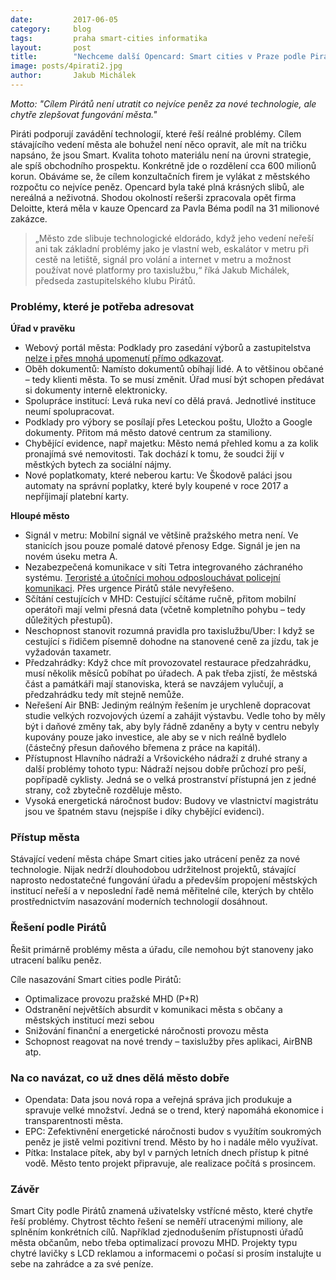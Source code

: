 ```yaml
---
date:         2017-06-05
category:     blog
tags:         praha smart-cities informatika
layout:       post
title:        "Nechceme další Opencard: Smart cities v Praze podle Pirátů"
image: posts/4pirati2.jpg
author:       Jakub Michálek
---
```


*Motto: "Cílem Pirátů není utratit co nejvíce peněz za nové technologie, ale chytře zlepšovat fungování města."*

Piráti podporují zavádění technologií, které řeší reálné problémy. Cílem stávajícího vedení města ale bohužel není něco opravit, ale mít na tričku napsáno, že jsou Smart. Kvalita tohoto materiálu není na úrovni strategie, ale spíš obchodního prospektu. Konkrétně jde o rozdělení cca 600 milionů korun. Obáváme se, že cílem konzultačních firem je vylákat z městského rozpočtu co nejvíce peněz. Opencard byla také plná krásných slibů, ale nereálná a neživotná. Shodou okolností rešerši zpracovala opět firma Deloitte, která měla v kauze Opencard za Pavla Béma podíl na 31 milionové zakázce.

> „Město zde slibuje technologické eldorádo, když jeho vedení neřeší ani tak základní problémy jako je vlastní web, eskalátor v metru při cestě na letiště, signál pro volání a internet v metru a možnost používat nové platformy pro taxislužbu,“ říká Jakub Michálek, předseda zastupitelského klubu Pirátů.


### Problémy, které je potřeba adresovat

**Úřad v pravěku**

 - Webový portál města: Podklady pro zasedání výborů a zastupitelstva [nelze i přes mnohá upomenutí přímo odkazovat](https://youtu.be/gRCy4GvzN0U).
 - Oběh dokumentů: Namísto dokumentů obíhají lidé. A to většinou občané – tedy klienti města. To se musí změnit. Úřad musí být schopen předávat si dokumenty interně elektronicky.
 - Spolupráce institucí: Levá ruka neví co dělá pravá. Jednotlivé instituce neumí spolupracovat.
 - Podklady pro výbory se posílají přes Leteckou poštu, Uložto a Google dokumenty. Přitom má město datové centrum za stamiliony.
 - Chybějící evidence, např majetku: Město nemá přehled komu a za kolik pronajímá své nemovitosti. Tak dochází k tomu, že soudci žijí v městkých bytech za sociální nájmy.
 - Nové poplatkomaty, které neberou kartu: Ve Škodově paláci jsou automaty na správní poplatky, které byly koupené v roce 2017 a nepříjimají platební karty.

**Hloupé město**
 - Signál v metru: Mobilní signál ve většině pražského metra není. Ve stanicích jsou pouze pomalé datové přenosy Edge. Signál je jen na novém úseku metra A.
 - Nezabezpečená komunikace v síti Tetra integrovaného záchraného systému. [Teroristé a útočníci mohou odposlouchávat policejní komunikaci](https://youtu.be/JRdjRJjWEx0). Přes urgence Pirátů stále nevyřešeno.
 - Sčítání cestujících v MHD: Cestující sčítáme ručně, přitom mobilní operátoři mají velmi přesná data (včetně kompletního pohybu – tedy důležitých přestupů).
 - Neschopnost stanovit rozumná pravidla pro taxislužbu/Uber: I když se cestující s řidičem písemně dohodne na stanovené ceně za jízdu, tak je vyžadován taxametr.
 - Předzahrádky: Když chce mít provozovatel restaurace předzahrádku, musí několik měsíců pobíhat po úřadech. A pak třeba zjistí, že městská část a památkáři mají stanoviska, která se navzájem vylučují, a předzahrádku tedy mít stejně nemůže.
 - Neřešení Air BNB: Jediným reálným řešením je urychleně dopracovat studie velkých rozvojových území a zahájit výstavbu. Vedle toho by měly být i daňové změny tak, aby byly řádně zdaněny a byty v centru nebyly kupovány pouze jako investice, ale aby se v nich reálně bydlelo (částečný přesun daňového břemena z práce na kapitál).
 - Přístupnost Hlavního nádraží a Vršovického nádraží z druhé strany a další problémy tohoto typu: Nádraží nejsou dobře průchozí pro peší, popřípadě cyklisty. Jedná se o velká prostranství přístupná jen z jedné strany, což zbytečně rozděluje město.
 - Vysoká energetická náročnost budov: Budovy ve vlastnictví magistrátu jsou ve špatném stavu (nejspíše i díky chybějící evidenci).

### Přístup města

Stávající vedení města chápe Smart cities jako utrácení peněz za nové technologie. Nijak nedrží dlouhodobou udržitelnost projektů, stávající naprosto nedostatečné fungování úřadu a především propojení městských institucí neřeší a v neposlední řadě nemá měřitelné cíle, kterých by chtělo prostřednictvím nasazování moderních technologií dosáhnout.

### Řešení podle Pirátů

Řešit primárně problémy města a úřadu, cíle nemohou být stanoveny jako utracení balíku peněz.

Cíle nasazování Smart cities podle Pirátů:

 - Optimalizace provozu pražské MHD (P+R)
 - Odstranění největších absurdit v komunikaci města s občany a městských institucí mezi sebou
 - Snižování finanční a energetické náročnosti provozu města
 - Schopnost reagovat na nové trendy – taxislužby přes aplikaci, AirBNB atp.

### Na co navázat, co už dnes dělá město dobře

 - Opendata: Data jsou nová ropa a veřejná správa jich produkuje a spravuje velké množství. Jedná se o trend, který napomáhá ekonomice i transparentnosti města.
 - EPC: Zefektivnění energetické náročnosti budov s využítím soukromých peněz je jistě velmi pozitivní trend. Město by ho i nadále mělo využívat.
 - Pítka: Instalace pítek, aby byl v parných letních dnech přístup k pitné vodě. Město tento projekt připravuje, ale realizace počítá s prosincem.

### Závěr

Smart City podle Pirátů znamená uživatelsky vstřícné město, které chytře řeší problémy. Chytrost těchto řešení se neměří utracenými miliony, ale splněním konkrétních cílů. Například zjednodušením přístupnosti úřadů města občanům, nebo třeba optimalizací provozu MHD. Projekty typu chytré lavičky s LCD reklamou a informacemi o počasí si prosím instalujte u sebe na zahrádce a za své peníze.
